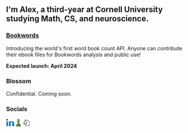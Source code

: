 ## I'm Alex, a third-year at Cornell University studying Math, CS, and neuroscience.

<h3><a target="_blank" href="https://bookwords.org">Bookwords</a></h3>

<p>Introducing the world's first word book count API. Anyone can contribute their ebook files for Bookwords analysis and public use!</p>
<p><strong>Expected launch: April 2024</strong></p>

### Blossom

<p>Confidential. Coming soon.</p>

### Socials

[<img align="left" alt="Alex Godfrey | LinkedIn" target="_blank" width="22px" src="./linkedin.svg" />][linkedin]
[<img align="left" alt="agod1373 | Chess.com" target="_blank" width="23px" src="./chesscom.png" />][chesscom]
[<img align="left" alt="agod1373 | Chess.com" target="_blank" width="23px" src="./lichess.png" />][lichess]

[linkedin]: https://www.linkedin.com/in/alex-godfrey-91a7251b1/
[chesscom]: https://www.chess.com/member/agod1373
[lichess]: https://lichess.org/@/NadineCross
[studyflow]: https://studyflow.ai
